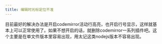 ```yaml
---
title: 编辑时光标定位不准
---
```


目前最好的解决办法是开启codemirror活动行高亮，也开启行号显示，这样就基本上可以正常使用了。如果不想开启的话，就删除codemirror一系列插件吧。这个主要是在单文件版本里容易出现，用太记这类nodejs版本不容易出现。